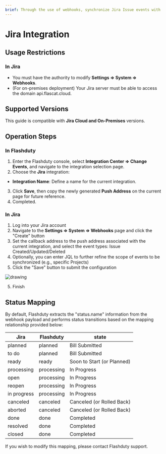 ```yaml
---
brief: Through the use of webhooks, synchronize Jira Issue events with Kuaimao Nebula to collect change events.
---
```


# Jira Integration

## Usage Restrictions

### In Jira

- You must have the authority to modify **Settings => System => Webhooks**.
- (For on-premises deployment) Your Jira server must be able to access the domain api.flascat.cloud.

## Supported Versions

This guide is compatible with **Jira Cloud and On-Premises** versions.

## Operation Steps

### In Flashduty

1. Enter the Flashduty console, select **Integration Center => Change Events**, and navigate to the integration selection page.
2. Choose the **Jira** integration:
- **Integration Name**: Define a name for the current integration.
3. Click **Save**, then copy the newly generated **Push Address** on the current page for future reference.
4. Completed.

### In Jira

1. Log into your Jira account
2. Navigate to the **Settings => System => Webhooks** page and click the "Create" button
3. Set the callback address to the push address associated with the current integration, and select the event types: Issue Created/Updated/Deleted
4. Optionally, you can enter JQL to further refine the scope of events to be synchronized (e.g., specific Projects)
5. Click the "Save" button to submit the configuration

<img alt="drawing" src="https://fcdoc.github.io/img/zh/flashduty/mixin/change_integration/jira/1.avif" />

5. Finish

## Status Mapping

By default, Flashduty extracts the "status.name" information from the webhook payload and performs status transitions based on the mapping relationship provided below:

| Jira        | Flashduty   | state               |
| ----------- | ---------- | ------------------ |
| planned     | planned    | Bill Submitted             |
| to do       | planned    | Bill Submitted             |
| ready       | ready      | Soon to Start (or Planned) |
| processing  | processing | In Progress             |
| open        | processing | In Progress             |
| reopen      | processing | In Progress             |
| in progress | processing | In Progress             |
| canceled    | canceled   | Canceled (or Rolled Back)   |
| aborted     | canceled   | Canceled (or Rolled Back)   |
| done        | done       | Completed             |
| resolved    | done       | Completed             |
| closed      | done       | Completed             |

If you wish to modify this mapping, please contact Flashduty support.